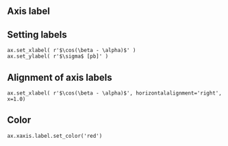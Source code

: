 ## Axis label

## Setting labels

~~~~
ax.set_xlabel( r'$\cos(\beta - \alpha)$' )
ax.set_ylabel( r'$\sigma$ [pb]' )
~~~~

## Alignment of axis labels

~~~~
ax.set_xlabel( r'$\cos(\beta - \alpha)$', horizontalalignment='right', x=1.0)
~~~~

## Color

~~~~
ax.xaxis.label.set_color('red')
~~~~
